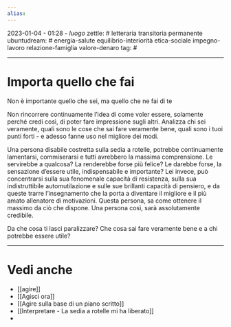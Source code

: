 ```yaml
---
alias: 
---
```

2023-01-04 - 01:28 - *luogo*
zettle: # letteraria transitoria permanente
ubuntudream: # energia-salute equilibrio-interiorità etica-sociale impegno-lavoro relazione-famiglia valore-denaro 
tag: #

---
# Importa quello che fai

Non è importante quello che sei, ma quello che ne fai di te

Non rincorrere continuamente l’idea di come voler essere, solamente perché credi così, di poter fare impressione sugli altri. Analizza chi sei veramente, quali sono le cose che sai fare veramente bene, quali sono i tuoi punti forti - e adesso fanne uso nel migliore dei modi.

Una persona disabile costretta sulla sedia a rotelle, potrebbe continuamente lamentarsi, commiserarsi e tutti avrebbero la massima comprensione. Le servirebbe a qualcosa? La renderebbe forse più felice? Le darebbe forse, la sensazione d’essere utile, indispensabile e importante? Lei invece, può concentrarsi sulla sua fenomenale capacità di resistenza, sulla sua indistruttibile automutilazione e sulle sue brillanti capacità di pensiero, e da queste trarre l’insegnamento che la porta a diventare il migliore e il più amato allenatore di motivazioni. Questa persona, sa come ottenere il massimo da ciò che dispone. Una persona così, sarà assolutamente credibile.

Da che cosa ti lasci paralizzare? Che cosa sai fare veramente bene e a chi potrebbe essere utile?


---
# Vedi anche
- [[agire]]
- [[Agisci ora]]
- [[Agire sulla base di un piano scritto]]
- [[Interpretare - La sedia a rotelle mi ha liberato]]
- 
